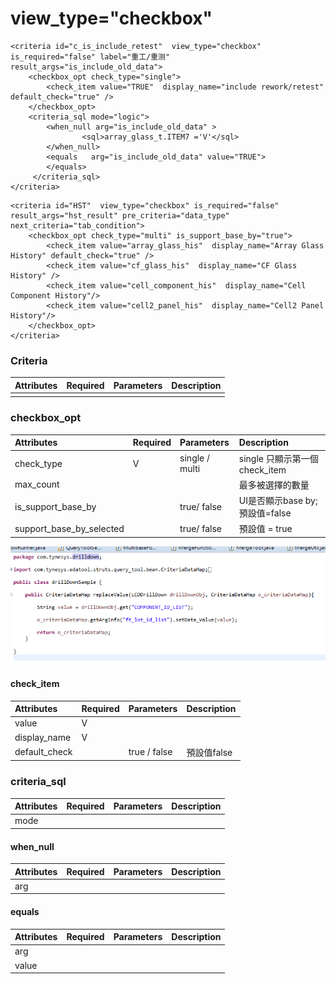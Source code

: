 # view\_type="checkbox"

```markup
<criteria id="c_is_include_retest"  view_type="checkbox" is_required="false" label="重工/重测"  result_args="is_include_old_data">
    <checkbox_opt check_type="single">
        <check_item value="TRUE"  display_name="include rework/retest" default_check="true" />
    </checkbox_opt>
    <criteria_sql mode="logic">
        <when_null arg="is_include_old_data" >
                <sql>array_glass_t.ITEM7 ='V'</sql>
        </when_null>
        <equals   arg="is_include_old_data" value="TRUE">
        </equals>    
     </criteria_sql>
</criteria>

```

```markup
<criteria id="HST"  view_type="checkbox" is_required="false" result_args="hst_result" pre_criteria="data_type" next_criteria="tab_condition">
	<checkbox_opt check_type="multi" is_support_base_by="true">
		<check_item value="array_glass_his"  display_name="Array Glass History" default_check="true" />
		<check_item value="cf_glass_his"  display_name="CF Glass History" />
		<check_item value="cell_component_his"  display_name="Cell Component History"/>
		<check_item value="cell2_panel_his"  display_name="Cell2 Panel History"/>
	</checkbox_opt>
</criteria>
```

### Criteria

| Attributes | Required | Parameters | Description |
| :--- | :--- | :--- | :--- |
|  |  |  |  |

### checkbox\_opt

| Attributes | Required | Parameters | Description |
| :--- | :--- | :--- | :--- |
| check\_type | V | single / multi | single 只顯示第一個check\_item |
| max\_count |  |  | 最多被選擇的數量 |
| is\_support\_base\_by |  | true/ false | UI是否顯示base by; 預設值=false |
| support\_base\_by\_selected |  | true/ false | 預設值 = true |

![is\_support\_base\_by](../../.gitbook/assets/image-6.png)

#### check\_item

| Attributes | Required | Parameters | Description |
| :--- | :--- | :--- | :--- |
| value | V |  |  |
| display\_name | V |  |  |
| default\_check |  | true / false | 預設值false |

### criteria\_sql

| Attributes | Required | Parameters | Description |
| :--- | :--- | :--- | :--- |
| mode |  |  |  |

#### when\_null

| Attributes | Required | Parameters | Description |
| :--- | :--- | :--- | :--- |
| arg |  |  |  |

#### equals

| Attributes | Required | Parameters | Description |
| :--- | :--- | :--- | :--- |
| arg |  |  |  |
| value |  |  |  |

